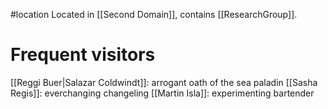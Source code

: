 #location 
Located in [[Second Domain]], contains [[ResearchGroup]].

# Frequent visitors
[[Reggi Buer|Salazar Coldwindt]]: arrogant oath of the sea paladin
[[Sasha Regis]]: everchanging changeling
[[Martin Isla]]: experimenting bartender



